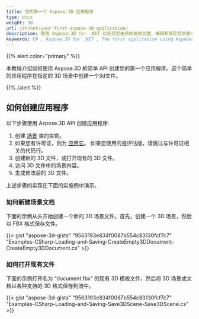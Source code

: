 ```yaml
---
title: 您的第一个 Aspose.3D 应用程序
type: docs
weight: 30
url: /zh/net/your-first-aspose-3d-application/
description: 使用 Aspose.3D for .NET 以任何受支持的格式创建、编辑和保存您的第一个3d文件，以 C# 体验其简单性和强大功能。
keywords: C# , Aspose.3D for .NET , The first application using Aspose.3D for .NET, The first program via Aspose.3D for .NET.
---
```

{{% alert color="primary" %}}

本教程介绍如何使用 Aspose.3D 的简单 API 创建您的第一个应用程序。这个简单的应用程序在指定的 3D 场景中创建一个3d文件。

{{% /alert %}}

##  **如何创建应用程序**

以下步骤使用 Aspose.3D API 创建应用程序:

1. 创建 [场景](https://reference.aspose.com/3d/net/aspose.threed/scene/) 类的实例。
1. 如果您有许可证，则为 [应用它](/3d/zh/net/licensing/)。
如果您使用的是评估版，请跳过与许可证相关的代码行。
1. 创建新的 3D 文件，或打开现有的 3D 文件。
1. 访问 3D 文件中的场景内容。
1. 生成修改后的 3D 文件。

上述步骤的实现在下面的实施例中演示。

###  **如何新建场景文档**

下面的示例从头开始创建一个新的 3D 场景文件。首先，创建一个 3D 场景，然后以 FBX 格式保存文件。

{{< gist "aspose-3d-gists" "9563193e834f0087b554c83130fcf7c7" "Examples-CSharp-Loading-and-Saving-CreateEmpty3DDocument-CreateEmpty3DDocument.cs" >}}

###  **如何打开现有文件**

下面的示例打开名为 “document.fbx” 的现有 3D 模板文件，然后将 3D 场景或文档以各种支持的 3D 格式保存到流中。

{{< gist "aspose-3d-gists" "9563193e834f0087b554c83130fcf7c7" "Examples-CSharp-Loading-and-Saving-Save3DScene-Save3DScene.cs" >}}

